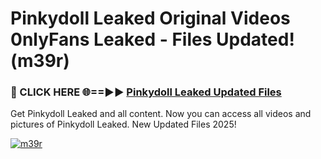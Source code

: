 # Pinkydoll Leaked Original Videos 0nlyFans Leaked - Files Updated! (m39r)

<h3>🔴 CLICK HERE 🌐==►► <a href="https://tinyurl.com/ehrbuxhb" rel="nofollow">Pinkydoll Leaked Updated Files</a></h3>

Get Pinkydoll Leaked and all content. Now you can access all videos and pictures of Pinkydoll Leaked. New Updated Files 2025!

[![m39r](https://i.imgur.com/lVYEuWS.gif)](https://tinyurl.com/ehrbuxhb)
